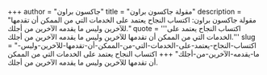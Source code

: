 +++
author = "جاكسون براون"
title = "مقولة جاكسون براون"
description = "مقولة جاكسون براون: اكتساب النجاح يعتمد على الخدمات التي من الممكن أن تقدمها للآخرين وليس ما يقدمه الآخرين من أجلك."
quote = '''اكتساب النجاح يعتمد على الخدمات التي من الممكن أن تقدمها للآخرين وليس ما يقدمه الآخرين من أجلك.'''
slug = "اكتساب-النجاح-يعتمد-على-الخدمات-التي-من-الممكن-أن-تقدمها-للآخرين-وليس-ما-يقدمه-الآخرين-من-أجلك"
+++
اكتساب النجاح يعتمد على الخدمات التي من الممكن أن تقدمها للآخرين وليس ما يقدمه الآخرين من أجلك.
